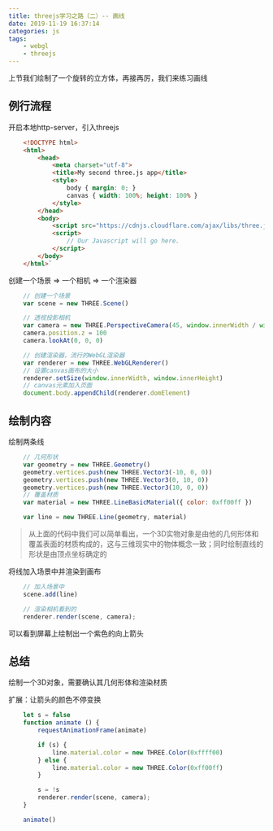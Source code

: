 ```yaml
---
title: threejs学习之路（二）-- 画线
date: 2019-11-19 16:37:14
categories: js
tags: 
    - webgl
    - threejs
---
```


上节我们绘制了一个旋转的立方体，再接再厉，我们来练习画线

## 例行流程

开启本地http-server，引入threejs

```html
    <!DOCTYPE html>
    <html>
        <head>
            <meta charset="utf-8">
            <title>My second three.js app</title>
            <style>
                body { margin: 0; }
                canvas { width: 100%; height: 100% }
            </style>
        </head>
        <body>
            <script src="https://cdnjs.cloudflare.com/ajax/libs/three.js/109/three.js"></script>
            <script>
                // Our Javascript will go here.
            </script>
        </body>
    </html>`
```

创建一个场景 => 一个相机 => 一个渲染器

```js
    // 创建一个场景
    var scene = new THREE.Scene()

    // 透视投影相机
    var camera = new THREE.PerspectiveCamera(45, window.innerWidth / window.innerHeight, 0.1, 1000)
    camera.position.z = 100
    camera.lookAt(0, 0, 0)

    // 创建渲染器，流行的WebGL渲染器
    var renderer = new THREE.WebGLRenderer()
    // 设置canvas画布的大小
    renderer.setSize(window.innerWidth, window.innerHeight)
    // canvas元素加入页面
    document.body.appendChild(renderer.domElement)
```

## 绘制内容

绘制两条线

```js
    // 几何形状
    var geometry = new THREE.Geometry()
    geometry.vertices.push(new THREE.Vector3(-10, 0, 0))
    geometry.vertices.push(new THREE.Vector3(0, 10, 0))
    geometry.vertices.push(new THREE.Vector3(10, 0, 0))
    // 覆盖材质
    var material = new THREE.LineBasicMaterial({ color: 0xff00ff })

    var line = new THREE.Line(geometry, material)
```

>从上面的代码中我们可以简单看出，一个3D实物对象是由他的几何形体和覆盖表面的材质构成的，这与三维现实中的物体概念一致；同时绘制直线的形状是由顶点坐标确定的

将线加入场景中并渲染到画布

```js
    // 加入场景中
    scene.add(line)

    // 渲染相机看到的
    renderer.render(scene, camera);
```

可以看到屏幕上绘制出一个紫色的向上箭头

## 总结

绘制一个3D对象，需要确认其几何形体和渲染材质

扩展：让箭头的颜色不停变换

```js
    let s = false
    function animate () {
        requestAnimationFrame(animate)

        if (s) {
            line.material.color = new THREE.Color(0xffff00)
        } else {
            line.material.color = new THREE.Color(0xff00ff)
        }

        s = !s
        renderer.render(scene, camera);
    }

    animate()
```
